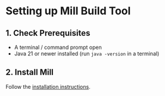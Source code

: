 # Setting up Mill Build Tool

## 1. Check Prerequisites

- A terminal / command prompt open
- Java 21 or newer installed (run `java -version` in a terminal)


## 2. Install Mill

Follow the [installation instructions](https://mill-build.org/mill/cli/installation-ide.html).
